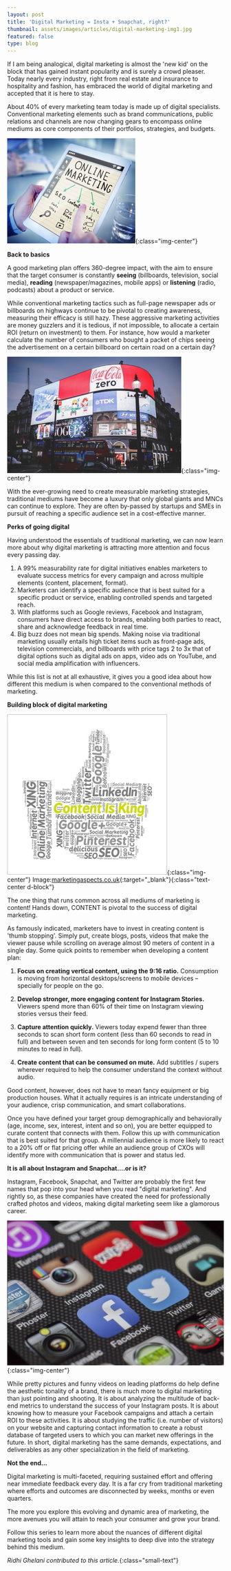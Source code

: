 ```yaml
---
layout: post
title: 'Digital Marketing = Insta + Snapchat, right?'
thumbnail: assets/images/articles/digital-marketing-img1.jpg
featured: false
type: blog
---
```


If I am being analogical, digital marketing is almost the 'new kid' on the block that has gained instant popularity and is surely a crowd pleaser. Today nearly every industry, right from real estate and insurance to hospitality and fashion, has embraced the world of digital marketing and accepted that it is here to stay.

About 40% of every marketing team today is made up of digital specialists. Conventional marketing elements such as brand communications, public relations and channels are now changing gears to encompass online mediums as core components of their portfolios, strategies, and budgets.

![digital-marketing-1](/assets/images/articles/digital-marketing-img1.jpg){:class="img-center"}

**Back to basics**

A good marketing plan offers 360-degree impact, with the aim to ensure that the target consumer is constantly **seeing** (billboards, television, social media), **reading** (newspaper/magazines, mobile apps) or **listening** (radio, podcasts) about a product or service.

While conventional marketing tactics such as full-page newspaper ads or billboards on highways continue to be pivotal to creating awareness, measuring their efficacy is still hazy. These aggressive marketing activities are money guzzlers and it is tedious, if not impossible, to allocate a certain ROI (return on investment) to them. For instance, how would a marketer calculate the number of consumers who bought a packet of chips seeing the advertisement on a certain billboard on certain road on a certain day?

![digital-marketing-2](/assets/images/articles/digital-marketing-img2.jpg){:class="img-center"}

With the ever-growing need to create measurable marketing strategies, traditional mediums have become a luxury that only global giants and MNCs can continue to explore. They are often by-passed by startups and SMEs in pursuit of reaching a specific audience set in a cost-effective manner.

**Perks of going digital**

Having understood the essentials of traditional marketing, we can now learn more about why digital marketing is attracting more attention and focus every passing day.

1. A 99% measurability rate for digital initiatives enables marketers to evaluate success metrics for every campaign and across multiple elements (content, placement, format).
2. Marketers can identify a specific audience that is best suited for a specific product or service, enabling controlled spends and targeted reach.
3. With platforms such as Google reviews, Facebook and Instagram, consumers have direct access to brands, enabling both parties to react, share and acknowledge feedback in real time.
4. Big buzz does not mean big spends. Making noise via traditional marketing usually entails high ticket items such as front-page ads, television commercials, and billboards with price tags 2 to 3x that of digital options such as digital ads on apps, video ads on YouTube, and social media amplification with influencers.

While this list is not at all exhaustive, it gives you a good idea about how different this medium is when compared to the conventional methods of marketing.

**Building block of digital marketing**

![digital-marketing-3](/assets/images/articles/digital-marketing-img3.jpg){:class="img-center"}
<span>Image:[marketingaspects.co.uk](https://marketingaspects.co.uk/trust-content/){:target="\_blank"}</span>{:class="text-center d-block"}

The one thing that runs common across all mediums of marketing is content! Hands down, CONTENT is pivotal to the success of digital marketing.

As famously indicated, marketers have to invest in creating content is 'thumb stopping'. Simply put, create blogs, posts, videos that make the viewer pause while scrolling on average almost 90 meters of content in a single day. Some quick points to remember when developing a content plan:

1. **Focus on creating vertical content, using the 9:16 ratio.** Consumption is moving from horizontal desktops/screens to mobile devices – specially for people on the go.

2. **Develop stronger, more engaging content for Instagram Stories.** Viewers spend more than 60% of their time on Instagram viewing stories versus their feed.

3. **Capture attention quickly.** Viewers today expend fewer than three seconds to scan short form content (less than 60 seconds to read in full) and between seven and ten seconds for long form content (5 to 10 minutes to read in full).

4. **Create content that can be consumed on mute.** Add subtitles / supers wherever required to help the consumer understand the context without audio.

Good content, however, does not have to mean fancy equipment or big production houses. What it actually requires is an intricate understanding of your audience, crisp communication, and smart collaborations.

Once you have defined your target group demographically and behaviorally (age, income, sex, interest, intent and so on), you are better equipped to curate content that connects with them. Follow this up with communication that is best suited for that group. A millennial audience is more likely to react to a 20% off or flat pricing offer while an audience group of CXOs will identify more with communication that is power and status led.

**It is all about Instagram and Snapchat….or is it?**

Instagram, Facebook, Snapchat, and Twitter are probably the first few names that pop into your head when you read "digital marketing". And rightly so, as these companies have created the need for professionally crafted photos and videos, making digital marketing seem like a glamorous career.

![digital-marketing-4](/assets/images/articles/digital-marketing-img4.jpg){:class="img-center"}

While pretty pictures and funny videos on leading platforms do help define the aesthetic tonality of a brand, there is much more to digital marketing than just pointing and shooting. It is about analyzing the multitude of back-end metrics to understand the success of your Instagram posts. It is about knowing how to measure your Facebook campaigns and attach a certain ROI to these activities. It is about studying the traffic (i.e. number of visitors) on your website and capturing contact information to create a robust database of targeted users to which you can market new offerings in the future. In short, digital marketing has the same demands, expectations, and deliverables as any other specialization in the field of marketing.

**Not the end…**

Digital marketing is multi-faceted, requiring sustained effort and offering near immediate feedback every day. It is a far cry from traditional marketing where efforts and outcomes are disconnected by weeks, months or even quarters.

The more you explore this evolving and dynamic area of marketing, the more avenues you will attain to reach your consumer and grow your brand.

Follow this series to learn more about the nuances of different digital marketing tools and gain some key insights to deep dive into the strategy behind this medium.

_Ridhi Ghelani contributed to this article._{:class="small-text"}
